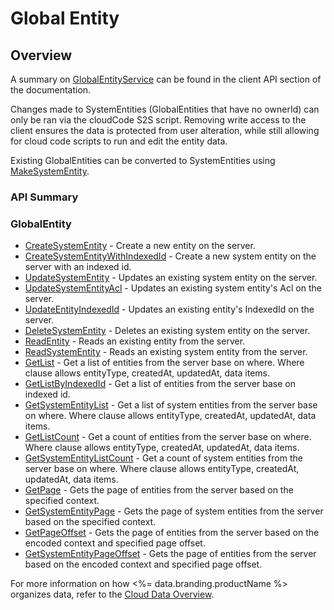 # Global Entity
## Overview



A summary on [GlobalEntityService](/api/capi/globalentity) can be found in the client API section of the documentation.

Changes made to SystemEntities (GlobalEntities that have no ownerId) can only be ran via the cloudCode S2S script.
Removing write access to the client ensures the data is protected from user alteration, while still allowing for cloud code scripts to run and edit the entity data.

Existing GlobalEntities can be converted to SystemEntities using [MakeSystemEntity](/api/capi/globalentity/makesystementity).

### API Summary

### GlobalEntity
* [CreateSystemEntity](/api/s2s/globalentity/createsystementity) - Create a new entity on the server.
* [CreateSystemEntityWithIndexedId](/api/s2s/globalentity/createsystementitywithindexedid) - Create a new system entity on the server with an indexed id.
* [UpdateSystemEntity](/api/s2s/globalentity/updatesystementity) - Updates an existing system entity on the server.
* [UpdateSystemEntityAcl](/api/s2s/globalentity/updatesystementityacl) - Updates an existing system entity's Acl on the server.
* [UpdateEntityIndexedId](/api/s2s/globalentity/updateentityindexedid) - Updates an existing entity's IndexedId on the server.
* [DeleteSystemEntity](/api/s2s/globalentity/deletesystementity) - Deletes an existing system entity on the server.
* [ReadEntity](/api/s2s/globalentity/readentity) - Reads an existing entity from the server.
* [ReadSystemEntity](/api/s2s/globalentity/readsystementity) - Reads an existing system entity from the server.
* [GetList](/api/s2s/globalentity/getlist) - Get a list of entities from the server base on where. Where clause allows entityType, createdAt, updatedAt, data items.
* [GetListByIndexedId](/api/s2s/globalentity/getlistbyindexedid) - Get a list of entities from the server base on indexed id.
* [GetSystemEntityList](/api/s2s/globalentity/getsystementitylist) - Get a list of system entities from the server base on where. Where clause allows entityType, createdAt, updatedAt, data items.
* [GetListCount](/api/s2s/globalentity/getlistcount) - Get a count of entities from the server base on where. Where clause allows entityType, createdAt, updatedAt, data items.
* [GetSystemEntityListCount](/api/s2s/globalentity/getsystementitylistcount) - Get a count of system entities from the server base on where. Where clause allows entityType, createdAt, updatedAt, data items.
* [GetPage](/api/s2s/globalentity/getpage) - Gets the page of entities from the server based on the specified context.
* [GetSystemEntityPage](/api/s2s/globalentity/getsystementitypage) - Gets the page of system entities from the server based on the specified context.
* [GetPageOffset](/api/s2s/globalentity/getpageoffset) - Gets the page of entities from the server based on the encoded context and specified page offset.
* [GetSystemEntityPageOffset](/api/s2s/globalentity/getsystementitypageoffset) - Gets the page of entities from the server based on the encoded context and specified page offset.


For more information on how <%= data.branding.productName %> organizes data, refer to the [Cloud Data Overview](http://getbraincloud.com/apidocs/api-modules/data/).



<DocCardList />